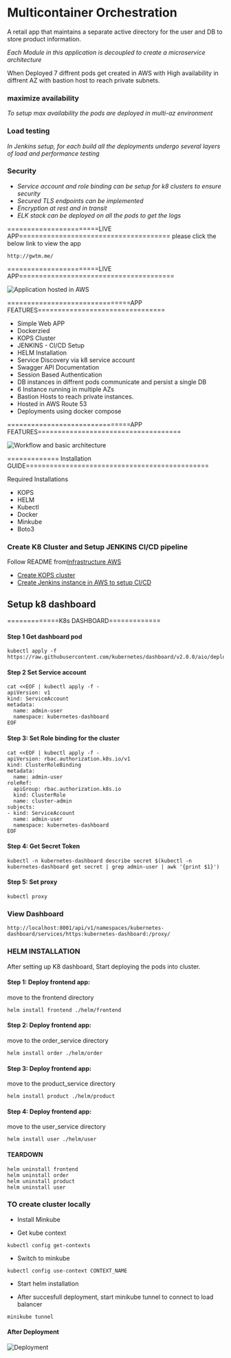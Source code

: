 # Multicontainer Orchestration

A retail app that maintains a separate active directory for the user and DB to store product information.

*Each Module in this application is decoupled to create a microservice architecture* 

When Deployed 7 diffrent pods get created in AWS with High availability in diffrent AZ with bastion host to reach private subnets. 

### maximize availability
*To setup max availability the pods are deployed in multi-az environment*

### Load testing
*In Jenkins setup, for each build all the deployments undergo several layers of load and performance testing*

### Security
* *Service account and role binding can be setup for k8 clusters to ensure security*
* *Secured TLS endpoints can be implemented*
* *Encryption at rest and in transit*
* *ELK stack can be deployed on all the pods to get the logs*


=======================LIVE APP======================================
please click the below link to view the app
```
http://gwtm.me/
```
=======================LIVE APP=======================================


![Application hosted in AWS](Images/Applicationhosted-AWS.png)

===============================APP FEATURES================================
* Simple Web APP
* Dockerzied
* KOPS Cluster 
* JENKINS - CI/CD Setup
* HELM Installation 
* Service Discovery via k8 service account
* Swagger API Documentation
* Session Based Authentication
* DB instances in diffrent pods communicate and persist a single DB
* 6 Instance running in multiple AZs
* Bastion Hosts to reach private instances.
* Hosted in AWS Route 53 
* Deployments using docker compose

===============================APP FEATURES====================================

![Workflow and basic architecture](Images/Architecture.png)


 ============= Installation GUIDE==============================================

Required Installations

* KOPS
* HELM
* Kubectl
* Docker 
* Minkube
* Boto3 

### Create K8 Cluster and Setup JENKINS CI/CD pipeline

 Follow README from[Infrastructure AWS](https://github.com/Gwtm11/Infrastructure-AWS)
 * [Create KOPS cluster](https://github.com/Gwtm11/Infrastructure-AWS/tree/main/Infrastructure-kubernetes)
 * [Create Jenkins instance in AWS to setup CI/CD ](https://github.com/Gwtm11/Infrastructure-AWS/tree/main/infrastructure-jenkins)




## Setup k8 dashboard

 =============K8s DASHBOARD=============
#### Step 1 Get dashboard pod
```
kubectl apply -f https://raw.githubusercontent.com/kubernetes/dashboard/v2.0.0/aio/deploy/recommended.yaml
```

#### Step 2 Set Service account

```
cat <<EOF | kubectl apply -f -
apiVersion: v1
kind: ServiceAccount
metadata:
  name: admin-user
  namespace: kubernetes-dashboard
EOF
```

#### Step 3: Set Role binding for the cluster
```
cat <<EOF | kubectl apply -f -
apiVersion: rbac.authorization.k8s.io/v1
kind: ClusterRoleBinding
metadata:
  name: admin-user
roleRef:
  apiGroup: rbac.authorization.k8s.io
  kind: ClusterRole
  name: cluster-admin
subjects:
- kind: ServiceAccount
  name: admin-user
  namespace: kubernetes-dashboard
EOF
```

#### Step 4: Get Secret Token

```
kubectl -n kubernetes-dashboard describe secret $(kubectl -n kubernetes-dashboard get secret | grep admin-user | awk '{print $1}')
```

#### Step 5: Set proxy
```
kubectl proxy
```
### View Dashboard

```
http://localhost:8001/api/v1/namespaces/kubernetes-dashboard/services/https:kubernetes-dashboard:/proxy/
```

### HELM INSTALLATION

After setting up K8 dashboard, Start deploying the pods into cluster.

#### Step 1: Deploy frontend app:
move to the frontend directory
```
helm install frontend ./helm/frontend
```

#### Step 2: Deploy frontend app:
move to the order_service directory
```
helm install order ./helm/order
```

#### Step 3: Deploy frontend app:
move to the product_service directory
```
helm install product ./helm/product
```

#### Step 4: Deploy frontend app:
move to the user_service directory
```
helm install user ./helm/user
```


#### TEARDOWN
```
helm uninstall frontend
helm uninstall order
helm uninstall product
helm uninstall user
```

### TO create cluster locally

* Install Minkube

* Get kube context
```
kubectl config get-contexts
```
* Switch to minkube
```
kubectl config use-context CONTEXT_NAME
```
* Start helm installation

* After succesfull deployment, start minikube tunnel to connect to load balancer

```
minikube tunnel
```



#### After Deployment

![Deployment](Images/Deployments.png)


